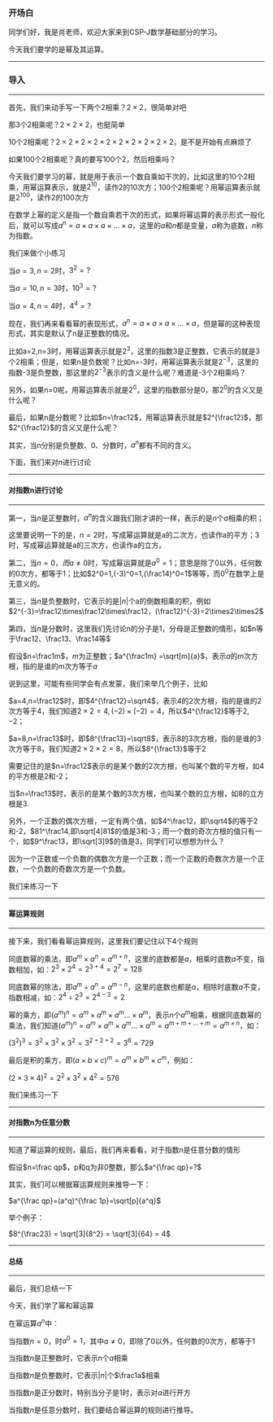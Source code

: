 ### 开场白

同学们好，我是肖老师，欢迎大家来到CSP-J数学基础部分的学习。

今天我们要学的是幂及其运算。



---

### 导入

---

首先，我们来动手写一下两个2相乘？$2\times2$，很简单对吧

那3个2相乘呢？$2\times2\times2$，也挺简单

10个2相乘呢？$2\times2\times2\times2\times2\times2\times2\times2\times2\times2$，是不是开始有点麻烦了

如果100个2相乘呢？真的要写100个2，然后相乘吗？

今天我们要学习的幂，就是用于表示一个数自乘如干次的，比如这里的10个2相乘，用幂运算表示，就是$2^{10}$，读作2的10次方；100个2相乘呢？用幂运算表示就是$2^{100}$，读作2的100次方

在数学上幂的定义是指一个数自乘若干次的形式，如果将幂运算的表示形式一般化后，就可以写成$a^n = a \times a \times a \times ... \times a$，这里的$a$和$n$都是变量，$a$称为底数，$n$称为指数。

我们来做个小练习

当$a=3,n=2$时，$3^2=?$

当$a=10,n=3$时，$10^3=?$

当$a=4,n=4$时，$4^4=?$

现在，我们再来看看幂的表现形式，$a^n = a \times a \times a \times ... \times a$，但是幂的这种表现形式，其实是默认了n是正整数的情况。

比如a=2,n=3时，用幂运算表示就是$2^3$，这里的指数3是正整数，它表示的就是3个2相乘；但是，如果n是负数呢？比如n=-3时，用幂运算表示就是$2^{-3}$，这里的指数-3是负整数，那这里的$2^{-3}$表示的含义是什么呢？难道是-3个2相乘吗？

另外，如果n=0呢，用幂运算表示就是$2^0$，这里的指数部分是0，那$2^0$的含义又是什么呢？

最后，如果n是分数呢？比如$n=\frac12$，用幂运算表示就是$2^{\frac12}$，那$2^{\frac12}$的含义又是什么呢？

其实，当n分别是负整数、0、分数时，$a^n$都有不同的含义。

下面，我们来对$n$进行讨论

---

#### 对指数n进行讨论

---

第一，当$n$是正整数时，$a^n$的含义跟我们刚才讲的一样，表示的是$n$个$a$相乘的积；

这里要说明一下的是，$n=2$时，写成幂运算就是a的二次方，也读作a的平方；$3$时，写成幂运算就是a的三次方，也读作a的立方。



第二，当$n=0，而a\neq0$时，写成幂运算就是$a^0=1$；意思是除了0以外，任何数的0次方，都等于1；比如$2^0=1,(-3)^0=1,(\frac14)^0=1$等等，而$0^0$在数学上是无意义的。



第三，当$n$是负整数时，它表示的是$|n|$个a的倒数相乘的积，例如$2^{-3}=\frac12\times\frac12\times\frac12，(\frac12)^{-3}=2\times2\times2$



第四，当$n$是分数时，这里我们先讨论n的分子是1，分母是正整数的情形，如$n等于\frac12、\frac13、\frac14等$

假设$n=\frac1m$，$m$为正整数；$a^{\frac1m} =\sqrt[m]{a}$，表示$a$的$m$次方根，指的是谁的$m$次方等于$a$

说到这里，可能有些同学会有点发蒙，我们来举几个例子，比如

$a=4,n=\frac12$时，即$4^{\frac12}=\sqrt4$，表示4的2次方根，指的是谁的2次方等于4，我们知道$2\times2=4,(-2)\times(-2)=4$，所以$4^{\frac12}$等于$2,-2$；

$a=8,n=\frac13$时，即$8^{\frac13}=\sqrt8$，表示8的3次方根，指的是谁的3次方等于8，我们知道$2\times2\times2=8$，所以$8^{\frac13}$等于2

需要记住的是$n=\frac12$表示的是某个数的2次方根，也叫某个数的平方根，如4的平方根是2和-2；

当$n=\frac13$时，表示的是某个数的3次方根，也叫某个数的立方根，如8的立方根是3.

另外，一个正数的偶次方根，一定有两个值，如$4^\frac12，即\sqrt4$的等于2和-2，$81^\frac14,即\sqrt[4]81$的值是3和-3；而一个数的奇次方根的值只有一个，如$9^\frac13，即\sqrt[3]9$的值是3，同学们可以想想为什么？

因为一个正数或一个负数的偶数次方是一个正数；而一个正数的奇数次方是一个正数，一个负数的奇数次方是一个负数。

我们来练习一下

---

#### 幂运算规则

---

接下来，我们看看幂运算规则，这里我们要记住以下4个规则

同底数幂的乘法，即$a^m\times a^n=a^{m+n}$，这里的底数都是$a$，相乘时底数$a$不变，指数相加，如：$2^3\times 2^4 = 2^{3+4}=2^7=128$



同底数幂的除法，即$a^m ÷ a^n=a^{m-n}$，这里的底数也都是$a$，相除时底数$a$不变，指数相减，如：$2^4÷ 2^3 = 2^{4-3}=2$



幂的乘方，即$(a^m)^n=a^m\times a^m \times a^m ... \times a^m$，表示$n$个$a^m$相乘，根据同底数幂的乘法，我们知道$(a^m)^n=a^m\times a^m \times a^m ... \times a^m = a^{m + m + ... + m} = a^{m\times n}$，如：

$(3^2)^3 = 3^2 \times3^2 \times3^2 = 3^{2+2+2}=3^6=729$



最后是积的乘方，即$(a\times b \times c)^m = a^m \times b^m \times c^m$，例如：

$(2 \times 3 \times 4)^2 = 2^2 \times 3^2 \times 4^2 = 576$

我们来练习一下

---

#### 对指数n为任意分数

---

知道了幂运算的规则，最后，我们再来看看，对于指数$n$是任意分数的情形

假设$n=\frac qp$，p和q为非0整数，那么$a^{\frac qp}=?$

其实，我们可以根据幂运算规则来推导一下：

$a^{\frac qp}=(a^q)^{\frac 1p}=\sqrt[p]{a^q}$

举个例子：

$8^{\frac23} = \sqrt[3]{8^2} = \sqrt[3]{64} = 4$

---

#### 总结

---

最后，我们总结一下

今天，我们学了幂和幂运算

在幂运算$a^n$中：

当指数$n=0$，时$a^0=1$，其中$a\neq0$，即除了0以外，任何数的0次方，都等于1

当指数$n$是正整数时，它表示$n$个$a$相乘

当指数$n$是负整数时，它表示$|n|$个$\frac1a$相乘

当指数$n$是正分数时，特别当分子是1时，表示对$a$进行开方

当指数$n$是任意分数时，我们要结合幂运算的规则进行推导。

